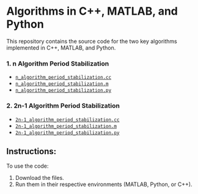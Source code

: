 # Algorithms in C++, MATLAB, and Python

This repository contains the source code for the two key algorithms implemented in C++, MATLAB, and Python.

### 1. n Algorithm Period Stabilization
- [`n_algorithm_period_stabilization.cc`](https://github.com/CosimoRaugei/BscThesis-Algorithms-Raugei-Torti/blob/main/BscThesis_MC%20copy/n_algorithm/n_algorithm_period_stabilization.cc)
- [`n_algorithm_period_stabilization.m`](https://github.com/CosimoRaugei/BscThesis-Algorithms-Raugei-Torti/blob/main/BscThesis_MC%20copy/n_algorithm/n_algorithm_period_stabilization.m)
- [`n_algorithm_period_stabilization.py`](https://github.com/CosimoRaugei/BscThesis-Algorithms-Raugei-Torti/blob/main/BscThesis_MC%20copy/n_algorithm/n_algorithm_period_stabilization.py)

### 2. 2n-1 Algorithm Period Stabilization
- [`2n-1_algorithm_period_stabilization.cc`](https://github.com/CosimoRaugei/BscThesis-Algorithms-Raugei-Torti/blob/main/BscThesis_MC%20copy/2n-1_algorithm/2n-1_algorithm_period_stabilization.cc)
- [`2n-1_algorithm_period_stabilization.m`](https://github.com/CosimoRaugei/BscThesis-Algorithms-Raugei-Torti/blob/main/BscThesis_MC%20copy/2n-1_algorithm/2n-1_algorithm_period_stabilization.m)
- [`2n-1_algorithm_period_stabilization.py`](https://github.com/CosimoRaugei/BscThesis-Algorithms-Raugei-Torti/blob/main/BscThesis_MC%20copy/2n-1_algorithm/2n-1_algorithm_period_stabilization.py)

## Instructions:

To use the code:

1. Download the files.
2. Run them in their respective environments (MATLAB, Python, or C++).
